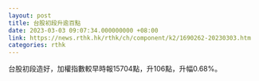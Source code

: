 ```yaml
---
layout: post
title: 台股初段升逾百點
date: 2023-03-03 09:07:34.000000000 +08:00
link: https://news.rthk.hk/rthk/ch/component/k2/1690262-20230303.htm
categories: rthk
---
```


台股初段造好，加權指數較早時報15704點，升106點，升幅0.68%。
